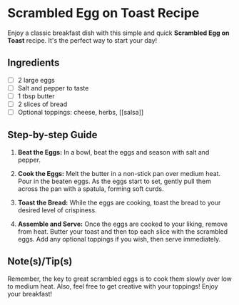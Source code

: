 # Scrambled Egg on Toast Recipe

Enjoy a classic breakfast dish with this simple and quick **Scrambled Egg on Toast** recipe. It's the perfect way to start your day!

## Ingredients
- [ ] 2 large eggs
- [ ] Salt and pepper to taste
- [ ] 1 tbsp butter
- [ ] 2 slices of bread
- [ ] Optional toppings: cheese, herbs, [[salsa]]

## Step-by-step Guide

1. **Beat the Eggs:** In a bowl, beat the eggs and season with salt and pepper.

2. **Cook the Eggs:** Melt the butter in a non-stick pan over medium heat. Pour in the beaten eggs. As the eggs start to set, gently pull them across the pan with a spatula, forming soft curds.

3. **Toast the Bread:** While the eggs are cooking, toast the bread to your desired level of crispiness.

4. **Assemble and Serve:** Once the eggs are cooked to your liking, remove from heat. Butter your toast and then top each slice with the scrambled eggs. Add any optional toppings if you wish, then serve immediately.

## Note(s)/Tip(s)
Remember, the key to great scrambled eggs is to cook them slowly over low to medium heat. Also, feel free to get creative with your toppings! Enjoy your breakfast!